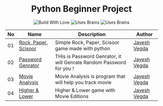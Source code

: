 <h1 align="center">
  Python Beginner Project
</h1>

<p align="center">
  <img src="https://forthebadge.com/images/badges/built-with-love.svg" alt="Build With Love"/>
  <img src="https://forthebadge.com/images/badges/uses-brains.svg" alt="Uses Brains"/>
  <img src="https://forthebadge.com/images/badges/made-with-python.svg" alt="Uses Brains"/>
</p>


| No | Name | Description | Author |
| ------ | ------ | ------ | ------ |
| 01 | [Rock, Paper, Scisoor](https://github.com/JayeshVegda/Python-Project/tree/main/1.%20Rock%2C%20Paper%2C%20Scissor) | Simple Rock, Paper, Scisoor game made with python | [Jayesh Vegda](https://github.com/JayeshVegda)|
| 02 | [Password Genrator](https://github.com/JayeshVegda/Python-Project/tree/main/2.%20Password%20Genrator) | THis is Password Genrator, it will Genrate Random Password for you ! | [Jayesh Vegda](https://github.com/JayeshVegda)|
| 03 | [Movie Analysis](https://github.com/JayeshVegda/Python-Project/tree/main/3.%20Movie%20Analysis) | Movie Analysis is program that will help you track movie | [Jayesh Vegda](https://github.com/JayeshVegda)|
| 04 | [Higher & Lower](https://github.com/JayeshVegda/Python-Project/tree/main/4.%20Higher%20and%20Lower) | Higher & Lower game with Movie Editions | [Jayesh Vegda](https://github.com/JayeshVegda)

